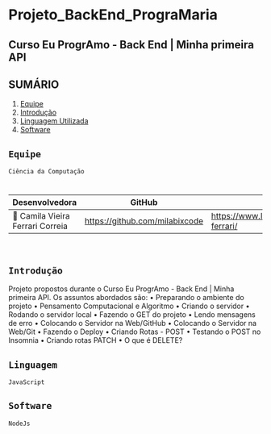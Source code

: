 # Projeto_BackEnd_PrograMaria

## **Curso Eu ProgrAmo - Back End | Minha primeira API**

## SUMÁRIO

1. [Equipe](#Equipe)
2. [Introdução](#Introdução)
3. [Linguagem Utilizada](#Linguagem)
4. [Software](#Software)


## ``Equipe``

``Ciência da Computação``
#  
|     Desenvolvedora      |    GitHub     |   LinkedIn   |
|-------------------------|---------------|--------------|
|👤 Camila Vieira Ferrari Correia|https://github.com/milabixcode|https://www.linkedin.com/in/camila-ferrari/|

<br>

## ``Introdução``

Projeto propostos durante o Curso Eu ProgrAmo - Back End | Minha primeira API. Os assuntos abordados são:
• Preparando o ambiente do projeto
• Pensamento Computacional e Algoritmo
• Criando o servidor
• Rodando o servidor local
• Fazendo o GET do projeto
• Lendo mensagens de erro
• Colocando o Servidor na Web/GitHub
• Colocando o Servidor na Web/Git
• Fazendo o Deploy
• Criando Rotas - POST
• Testando o POST no Insomnia
• Criando rotas PATCH 
• O que é DELETE?


## ``Linguagem``

``JavaScript``

## ``Software``

``NodeJs``